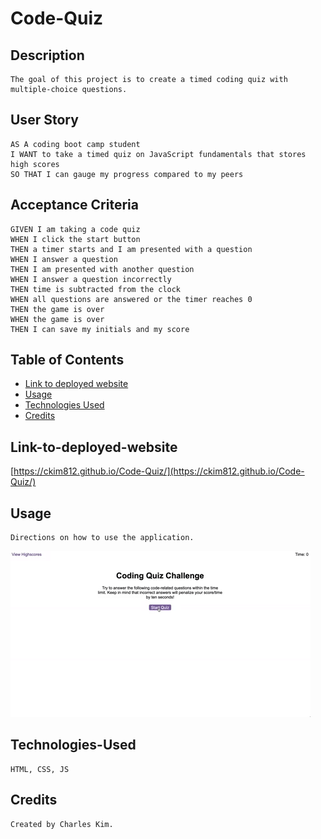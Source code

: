 # Code-Quiz

## Description

```
The goal of this project is to create a timed coding quiz with multiple-choice questions.
```

## User Story

```
AS A coding boot camp student
I WANT to take a timed quiz on JavaScript fundamentals that stores high scores
SO THAT I can gauge my progress compared to my peers
```

## Acceptance Criteria

```
GIVEN I am taking a code quiz
WHEN I click the start button
THEN a timer starts and I am presented with a question
WHEN I answer a question
THEN I am presented with another question
WHEN I answer a question incorrectly
THEN time is subtracted from the clock
WHEN all questions are answered or the timer reaches 0
THEN the game is over
WHEN the game is over
THEN I can save my initials and my score
```

## Table of Contents

- [Link to deployed website](#link-to-deployed-website)
- [Usage](#usage)
- [Technologies Used](#technologies-used)
- [Credits](#credits)

## Link-to-deployed-website

[https://ckim812.github.io/Code-Quiz/](https://ckim812.github.io/Code-Quiz/)

## Usage

```
Directions on how to use the application.
```

![alt text](./assets/img/04-web-apis-homework-demo.gif)

## Technologies-Used

```
HTML, CSS, JS
```

## Credits

```
Created by Charles Kim.
```